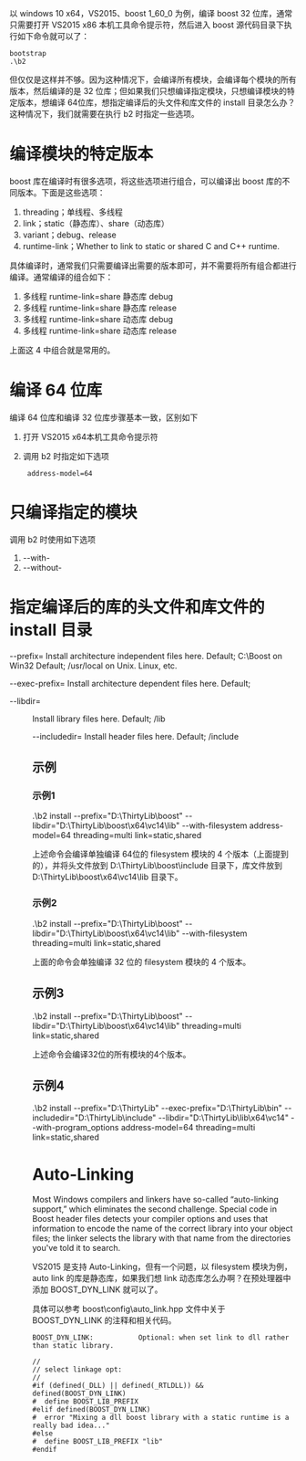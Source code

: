 以 windows 10 x64，VS2015、boost 1_60_0 为例，编译 boost 32 位库，通常只需要打开 VS2015 x86 本机工具命令提示符，然后进入 boost 源代码目录下执行如下命令就可以了：

    bootstrap
    .\b2

但仅仅是这样并不够。因为这种情况下，会编译所有模块，会编译每个模块的所有版本，然后编译的是 32 位库；但如果我们只想编译指定模块，只想编译模块的特定版本，想编译 64位库，想指定编译后的头文件和库文件的 install 目录怎么办？这种情况下，我们就需要在执行 b2 时指定一些选项。

# 编译模块的特定版本
boost 库在编译时有很多选项，将这些选项进行组合，可以编译出 boost 库的不同版本。下面是这些选项：

1. threading；单线程、多线程
2. link；static（静态库）、share（动态库）
3. variant；debug、release
4. runtime-link；Whether to link to static or shared C and C++ runtime. 

具体编译时，通常我们只需要编译出需要的版本即可，并不需要将所有组合都进行编译。通常编译的组合如下：

1. 多线程  runtime-link=share 静态库 debug
2. 多线程  runtime-link=share 静态库 release
3. 多线程  runtime-link=share 动态库 debug
4. 多线程  runtime-link=share 动态库 release

上面这 4 中组合就是常用的。

# 编译 64 位库
编译 64 位库和编译 32 位库步骤基本一致，区别如下

1. 打开 VS2015 x64本机工具命令提示符
2. 调用 b2 时指定如下选项

        address-model=64

# 只编译指定的模块
调用 b2 时使用如下选项

1. --with-<library>
2. --without-<library>

# 指定编译后的库的头文件和库文件的 install 目录
--prefix=<PREFIX>       Install architecture independent files here.
                        Default; C:\Boost on Win32
                        Default; /usr/local on Unix. Linux, etc.

--exec-prefix=<EPREFIX> Install architecture dependent files here.
                        Default; <PREFIX>

--libdir=<DIR>          Install library files here.
                        Default; <EPREFIX>/lib

--includedir=<HDRDIR>   Install header files here.
                        Default; <PREFIX>/include


## 示例
### 示例1
.\b2 install  --prefix="D:\ThirtyLib\boost" --libdir="D:\ThirtyLib\boost\x64\vc14\lib" --with-filesystem address-model=64 threading=multi link=static,shared

上述命令会编译单独编译 64位的 filesystem 模块的 4 个版本（上面提到的），并将头文件放到 D:\ThirtyLib\boost\include 目录下，库文件放到 D:\ThirtyLib\boost\x64\vc14\lib 目录下。

### 示例2
.\b2 install  --prefix="D:\ThirtyLib\boost" --libdir="D:\ThirtyLib\boost\x64\vc14\lib" --with-filesystem threading=multi link=static,shared

上面的命令会单独编译 32 位的 filesystem 模块的 4 个版本。

## 示例3
.\b2 install  --prefix="D:\ThirtyLib\boost" --libdir="D:\ThirtyLib\boost\x64\vc14\lib"  threading=multi link=static,shared

上述命令会编译32位的所有模块的4个版本。

## 示例4
.\b2 install --prefix="D:\ThirtyLib" --exec-prefix="D:\ThirtyLib\bin" --includedir="D:\ThirtyLib\include" --libdir="D:\ThirtyLib\lib\x64\vc14" --with-program_options  address-model=64 threading=multi link=static,shared

# Auto-Linking
Most Windows compilers and linkers have so-called “auto-linking support,” which eliminates the second challenge. Special code in Boost header files detects your compiler options and uses that information to encode the name of the correct library into your object files; the linker selects the library with that name from the directories you've told it to search.

VS2015 是支持 Auto-Linking，但有一个问题，以 filesystem 模块为例，auto link 的库是静态库，如果我们想 link 动态库怎么办啊？在预处理器中添加 BOOST_DYN_LINK 就可以了。

具体可以参考 boost\config\auto_link.hpp 文件中关于 BOOST_DYN_LINK 的注释和相关代码。

    BOOST_DYN_LINK:           Optional: when set link to dll rather than static library.

    //
    // select linkage opt:
    //
    #if (defined(_DLL) || defined(_RTLDLL)) && defined(BOOST_DYN_LINK)
    #  define BOOST_LIB_PREFIX
    #elif defined(BOOST_DYN_LINK)
    #  error "Mixing a dll boost library with a static runtime is a really bad idea..."
    #else
    #  define BOOST_LIB_PREFIX "lib"
    #endif
    
[1]: http://www.boost.org/doc/libs/1_65_1/more/getting_started/windows.html "Getting Started on Windows"
[2]: http://www.boost.org/build/doc/html/bbv2/overview/invocation.html "Boost.Build"
[3]: http://www.360doc.com/content/15/0306/16/1887516_453110300.shtml "动态链接 boost 库"